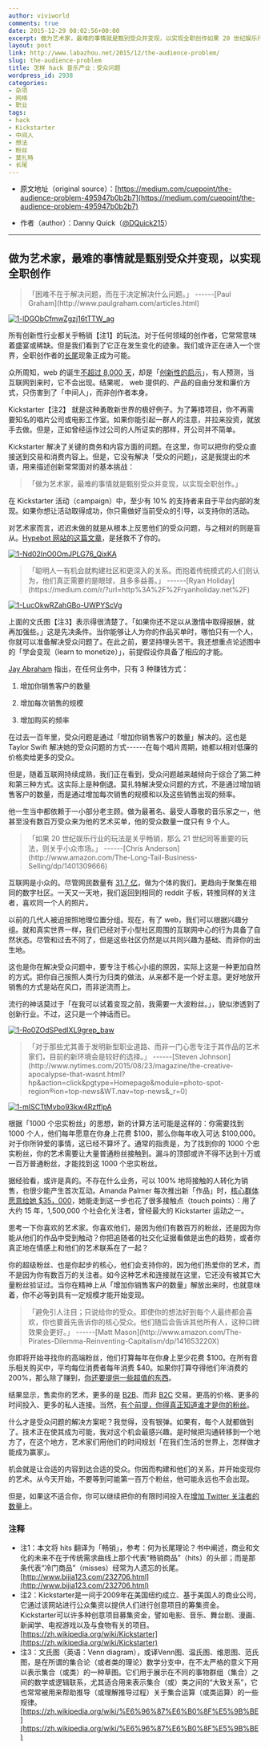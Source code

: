 ```yaml
---
author: viviworld
comments: true
date: 2015-12-29 08:02:56+00:00
excerpt: 做为艺术家，最难的事情就是甄别受众并变现，以实现全职创作如果 20 世纪娱乐行业的玩法是关乎畅销，那么 21 世纪同等重要的玩法，则关乎小众市场。避免引人注目；只说给你的受众。即使你的想法好到每个人最终都会喜欢，你也要首先告诉你的核心受众。他们随后会告诉其他所有人，这种口碑效果会更好。
layout: post
link: http://www.labazhou.net/2015/12/the-audience-problem/
slug: the-audience-problem
title: 怎样 hack 音乐产业：受众问题
wordpress_id: 2938
categories:
- 杂项
- 网络
- 职业
tags:
- hack
- Kickstarter
- 中间人
- 想法
- 粉丝
- 莫扎特
- 长尾
---
```



	
  * 原文地址（original source）：[https://medium.com/cuepoint/the-audience-problem-495947b0b2b7](https://medium.com/cuepoint/the-audience-problem-495947b0b2b7)

	
  * 作者（author）：Danny Quick（[@DQuick215](https://twitter.com/DQuick215)）





* * *





## 做为艺术家，最难的事情就是甄别受众并变现，以实现全职创作




<blockquote>「困难不在于解决问题，而在于决定解决什么问题。」
------[Paul Graham](http://www.paulgraham.com/articles.html)</blockquote>


[![1-lDGObCfmwZgzj16tTTW_ag](http://www.labazhou.net/wp-content/uploads/2015/12/1-lDGObCfmwZgzj16tTTW_ag-414x600.jpeg)](http://www.labazhou.net/wp-content/uploads/2015/12/1-lDGObCfmwZgzj16tTTW_ag.jpeg)

所有创新性行业都关乎畅销【注1】的玩法。对于任何领域的创作者，它常常意味着盛宴或稀缺。但是我们看到了它正在发生变化的迹象。我们或许正在进入一个世界，全职创作者的[长尾](https://en.wikipedia.org/wiki/The_Long_Tail_%28book%29)现象正成为可能。

众所周知，web 的诞生[不超过 8,000 天](http://www.ted.com/talks/kevin_kelly_on_the_next_5_000_days_of_the_web?language=en)，却是「[创新性的启示](http://www.nytimes.com/2015/08/23/magazine/the-creative-apocalypse-that-wasnt.html?hp&action=click&pgtype=Homepage&module=photo-spot-region&region=top-news&WT.nav=top-news&_r=1)」，有人预测，当互联网到来时，它不会出现。结果呢， web 提供的、产品的自由分发和廉价方式，只伤害到了「中间人」，而非创作者本身。

Kickstarter【注2】 就是这种勇敢新世界的极好例子。为了筹措项目，你不再需要知名的唱片公司或电影工作室。如果你能引起一群人的注意，并拉来投资，就放手去做。但是，正如曾经运作过公司的人所证实的那样，开公司并不简单。

Kickstarter 解决了关键的商务和内容方面的问题。在这里，你可以把你的受众直接送到交易和消费内容上。但是，它没有解决「受众的问题」，这是我提出的术语，用来描述创新常常面对的基本挑战：


<blockquote>「做为艺术家，最难的事情就是甄别受众并变现，以实现全职创作。」</blockquote>


在 Kickstarter 活动（campaign）中，至少有 10% 的支持者来自于平台内部的发现。如果你想让活动取得成功，你只需做好当前受众的引导，以支持你的活动。

对艺术家而言，迟迟未做的就是从根本上反思他们的受众问题，与之相对的则是盲从。[Hypebot 网站的这篇文章](http://www.hypebot.com/hypebot/2013/08/12-tips-for-promoting-your-music-on-twitter.html)，是拯救不了你的。

[![1-Nd02InO0OmJPLG76_QixKA](http://www.labazhou.net/wp-content/uploads/2015/12/1-Nd02InO0OmJPLG76_QixKA-600x324.jpeg)](http://www.labazhou.net/wp-content/uploads/2015/12/1-Nd02InO0OmJPLG76_QixKA.jpeg)


<blockquote>「聪明人一有机会就构建社区和更深入的关系。而抱着传统模式的人们则认为，他们真正需要的是眼球，且多多益善。」
------[Ryan Holiday](https://medium.com/r/?url=http%3A%2F%2Fryanholiday.net%2F)</blockquote>


[![1-LucOkwRZahGBo-UWPYScVg](http://www.labazhou.net/wp-content/uploads/2015/12/1-LucOkwRZahGBo-UWPYScVg.gif)](http://www.labazhou.net/wp-content/uploads/2015/12/1-LucOkwRZahGBo-UWPYScVg.gif)

上面的文氏图【注3】表示得很清楚了。「如果你还不足以从激情中取得报酬，就再加强些。」这是先决条件。当你能够让人为你的作品买单时，哪怕只有一个人，你就可以准备解决受众问题了。在此之前，要坚持埋头苦干。我还想重点论述图中的「学会变现（learn to monetize）」，前提假设你具备了相应的才能。

[Jay Abraham](http://www.amazon.com/Getting-Everything-You-Can-Youve/dp/0312284543) 指出，在任何业务中，只有 3 种赚钱方式：



	
  1. 增加你销售客户的数量

	
  2. 增加每次销售的规模

	
  3. 增加购买的频率


在过去一百年里，受众问题是通过「增加你销售客户的数量」解决的。这也是 Taylor Swift 解决她的受众问题的方式------在每个唱片周期，她都以相对低廉的价格卖给更多的受众。

但是，随着互联网持续成熟，我们正在看到，受众问题越来越倾向于综合了第二种和第三种方式。这实际上是种倒退。莫扎特解决受众问题的方式，不是通过增加销售客户的数量，而是通过增加每次销售的规模和以及这些销售出现的频率。

他一生当中都依赖于一小部分老主顾。做为最著名、最受人尊敬的音乐家之一，他甚至没有数百万受众来为他的艺术买单，他的受众数量一度只有 9 个人。


<blockquote>「如果 20 世纪娱乐行业的玩法是关乎畅销，那么 21 世纪同等重要的玩法，则关乎小众市场。」
------[Chris Anderson](http://www.amazon.com/The-Long-Tail-Business-Selling/dp/1401309666)</blockquote>


互联网是小众的。尽管网民数量有 [31.7 亿](http://www.statista.com/statistics/273018/number-of-internet-users-worldwide/)，做为个体的我们，更趋向于聚集在相同的数字社区。一天又一天地，我们返回到相同的 reddit 子板，转推同样的关注者，喜欢同一个人的照片。

以前的几代人被迫按照地理位置分组。现在，有了 web，我们可以根据兴趣分组。就和真实世界一样，我们已经对于小型社区周围的互联网中心的行为具备了自然状态。尽管和过去不同了，但是这些社区仍然是以共同兴趣为基础、而非你的出生地。

这也是你在解决受众问题中，要专注于核心小组的原因，实际上这是一种更加自然的方式。把你自己按照人类行为归类的做法，从来都不是一个好主意。更好地放开销售的方式是站在风口，而非逆流而上。

流行的神话莫过于「在我可以试着变现之前，我需要一大波粉丝。」，貌似渗透到了创新行业。不过，这只是一个神话而已。

[![1-Ro0ZOdSPedIXL9grep_baw](http://www.labazhou.net/wp-content/uploads/2015/12/1-Ro0ZOdSPedIXL9grep_baw-600x360.png)](http://www.labazhou.net/wp-content/uploads/2015/12/1-Ro0ZOdSPedIXL9grep_baw.png)


<blockquote>「对于那些尤其善于发明新型职业道路、而非一门心思专注于其作品的艺术家们，目前的新环境会是较好的选择。」
------[Steven Johnson](http://www.nytimes.com/2015/08/23/magazine/the-creative-apocalypse-that-wasnt.html?hp&action=click&pgtype=Homepage&module=photo-spot-region&region=top-news&WT.nav=top-news&_r=0)</blockquote>


[![1-mISCTtMvbo93kw4RzfflpA](http://www.labazhou.net/wp-content/uploads/2015/12/1-mISCTtMvbo93kw4RzfflpA.jpeg)](http://www.labazhou.net/wp-content/uploads/2015/12/1-mISCTtMvbo93kw4RzfflpA.jpeg)

根据「1000 个忠实粉丝」的思想，新的计算方法可能是这样的：你需要找到 1000 个人，他们每年愿意在你身上花费 $100，那么你每年收入可达 $100,000。对于你所钟爱的事情，这已经不算坏了。通常的指责是，为了找到你的 1000 个忠实粉丝，你的艺术需要让大量普通粉丝接触到。漏斗的顶部或许不得不达到十万或一百万普通粉丝，才能找到这 1000 个忠实粉丝。

据经验看，或许是真的。不存在什么业务，可以 100% 地将接触的人转化为销售，也很少能产生首次互动。Amanda Palmer 每次推出新「作品」时，[核心群体愿意给她 $35，000](https://www.patreon.com/amandapalmer?ty=h)，她能走到这一步也花了很多接触点（touch points）：用了大约 15 年，1,500,000 个社会化关注者，曾经最大的 Kickstarter 运动之一。

思考一下你喜欢的艺术家。你喜欢他们，是因为他们有数百万的粉丝，还是因为你能从他们的作品中受到触动？你把追随者的社交化证据看做是出色的趋势，或者你真正地在情感上和他们的艺术联系在了一起？

你的超级粉丝、也是你起步的核心，他们会支持你的，因为他们热爱你的艺术，而不是因为你有数百万的关注者。如今这种艺术和连接就在这里，它还没有被其它大量粉丝验证过。当你在精神上从「增加你销售客户的数量」解放出来时，也就意味着，你不必等到具有一定规模才能开始变现。


<blockquote>「避免引人注目；只说给你的受众。即使你的想法好到每个人最终都会喜欢，你也要首先告诉你的核心受众。他们随后会告诉其他所有人，这种口碑效果会更好。」
------[Matt Mason](http://www.amazon.com/The-Pirates-Dilemma-Reinventing-Capitalism/dp/141653220X)</blockquote>


你即将开始寻找你的高端粉丝，他们打算每年在你身上至少花费 $100。在所有音乐相关购买中，平均每位消费者每年消费 $40。如果你打算夺得他们年消费的 200%，那么除了赚到，[你还要提供一些超值的东西](http://www.labazhou.net/2015/11/the-consumer-isn-t-a-moron/)。

结果显示，售卖你的艺术，更多的是 [B2B](https://en.wikipedia.org/wiki/Business-to-business)、而非 [B2C](http://en.ecommercewiki.info/glossary/b/b2c) 交易。更高的价格、更多的时间投入、更多的私人连接。当然，[有个前提，你得真正知道谁才是你的粉丝](https://medium.com/cuepoint/how-to-hack-the-music-industry-part-deux-c93e317ec925)。

什么才是受众问题的解决方案呢？我觉得，没有银弹。如果有，每个人就都做到了。技术正在使其成为可能，我对这个机会最感兴趣。是时候把沟通转移到一个地方了，在这个地方，艺术家们用他们的时间规划「在我们生活的世界上，怎样做才能成为赢家」。

机会就是让合适的内容到达合适的受众。你因而构建和他们的关系，并开始变现你的艺术。从今天开始，不要等到可能第一百万个粉丝，他可能永远也不会出现。

但是，如果这不适合你，你可以继续把你的有限时间投入在[增加 Twitter 关注者的数量](http://www.hypebot.com/hypebot/2013/08/12-tips-for-promoting-your-music-on-twitter.html)上。


### 注释

* 注1：本文将 hits 翻译为「畅销」，参考：何为长尾理论？书中阐述，商业和文化的未来不在于传统需求曲线上那个代表“畅销商品”（hits）的头部；而是那条代表“冷门商品”（misses）经常为人遗忘的长尾。[http://www.bijia123.com/232706.html](http://www.bijia123.com/232706.html)
* 注2：Kickstarter是一间于2009年在美国纽约成立、基于美国人的商业公司，它通过该网站进行公众集资以提供人们进行创意项目的筹集资金。 Kickstarter可以许多种创意项目募集资金，譬如电影、音乐、舞台剧、漫画、新闻学、电视游戏以及与食物有关的项目。[https://zh.wikipedia.org/wiki/Kickstarter](https://zh.wikipedia.org/wiki/Kickstarter) 
* 注3：文氏图（英语：Venn diagram），或译Venn图、温氏图、维恩图、范氏图，是在所谓的集合论（或者类的理论）数学分支中，在不太严格的意义下用以表示集合（或类）的一种草图。它们用于展示在不同的事物群组（集合）之间的数学或逻辑联系，尤其适合用来表示集合（或）类之间的“大致关系”，它也常常被用来帮助推导（或理解推导过程）关于集合运算（或类运算）的一些规律。[https://zh.wikipedia.org/wiki/%E6%96%87%E6%B0%8F%E5%9B%BE](https://zh.wikipedia.org/wiki/%E6%96%87%E6%B0%8F%E5%9B%BE) 
